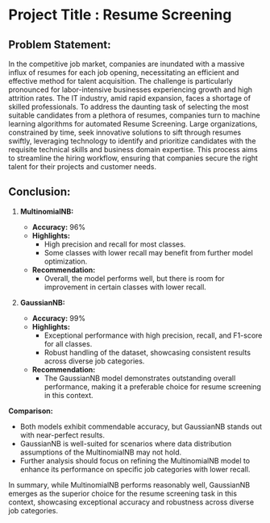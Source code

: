 # **Project Title : Resume Screening**

## **Problem Statement:**

In the competitive job market, companies are inundated with a massive influx of resumes for each job opening, necessitating an efficient and effective method for talent acquisition. The challenge is particularly pronounced for labor-intensive businesses experiencing growth and high attrition rates. The IT industry, amid rapid expansion, faces a shortage of skilled professionals. To address the daunting task of selecting the most suitable candidates from a plethora of resumes, companies turn to machine learning algorithms for automated Resume Screening. Large organizations, constrained by time, seek innovative solutions to sift through resumes swiftly, leveraging technology to identify and prioritize candidates with the requisite technical skills and business domain expertise. This process aims to streamline the hiring workflow, ensuring that companies secure the right talent for their projects and customer needs.

## **Conclusion:**

1. **MultinomialNB:**
   - **Accuracy:** 96%
   - **Highlights:**
     - High precision and recall for most classes.
     - Some classes with lower recall may benefit from further model optimization.
   - **Recommendation:**
     - Overall, the model performs well, but there is room for improvement in certain classes with lower recall.

2. **GaussianNB:**
   - **Accuracy:** 99%
   - **Highlights:**
     - Exceptional performance with high precision, recall, and F1-score for all classes.
     - Robust handling of the dataset, showcasing consistent results across diverse job categories.
   - **Recommendation:**
     - The GaussianNB model demonstrates outstanding overall performance, making it a preferable choice for resume screening in this context.

**Comparison:**
- Both models exhibit commendable accuracy, but GaussianNB stands out with near-perfect results.
- GaussianNB is well-suited for scenarios where data distribution assumptions of the MultinomialNB may not hold.
- Further analysis should focus on refining the MultinomialNB model to enhance its performance on specific job categories with lower recall.

In summary, while MultinomialNB performs reasonably well, GaussianNB emerges as the superior choice for the resume screening task in this context, showcasing exceptional accuracy and robustness across diverse job categories.
